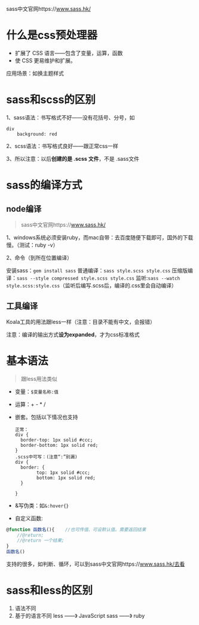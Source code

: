 sass中文官网https://www.sass.hk/

# 什么是css预处理器

- 扩展了 CSS 语言——包含了变量，运算，函数
- 使 CSS 更易维护和扩展。

应用场景：如换主题样式

# sass和scss的区别

1、sass语法：书写格式不好——没有花括号、分号，如

```
div		
	background: red
```

2、scss语法：书写格式良好——跟正常css一样

3、所以注意：以后**创建的是 .scss 文件**，不是 .sass文件

# sass的编译方式

## node编译

> sass中文官网https://www.sass.hk/

1、windows系统必须安装ruby，而mac自带：去百度随便下载即可，国外的下载慢。（测试：ruby -v）

2、命令（到所在位置编译）

安装sass：`gem install sass`
普通编译：`sass style.scss style.css`
压缩版编译：`sass --style compressed style.scss style.css`
监听:`sass --watch style.scss:style.css`（监听后编写.scss后，编译的.css里会自动编译）

## 工具编译

Koala工具的用法跟less一样（注意：目录不能有中文，会报错）

注意：编译的输出方式**设为expanded**，才为css标准格式

# 基本语法

> 跟less用法类似

- 变量：`$变量名称:值`

- 运算：+ - * /

- 嵌套。包括以下情况也支持

  ```
  正常：
  div {
  	border-top: 1px solid #ccc;
  	border-bottom: 1px solid red;
  }
  .scss中可写：(注意“:”别漏)
  div {
  	border: {
          top: 1px solid #ccc;
          bottom: 1px solid red;
  	}
  	
  }
  ```

- &写伪类：如`&:hover{}`

- 自定义函数:

```js
@function 函数名(){	//也可传值、可设默认值。需要返回结果
    //@return;			
    //@return 一个结果;
}
函数名()
```

支持的很多，如判断、循环，可以到sass中文官网https://www.sass.hk/去看

# sass和less的区别

1. 语法不同
2. 基于的语言不同
   	less ——》 JavaScript
   	sass ——》 ruby